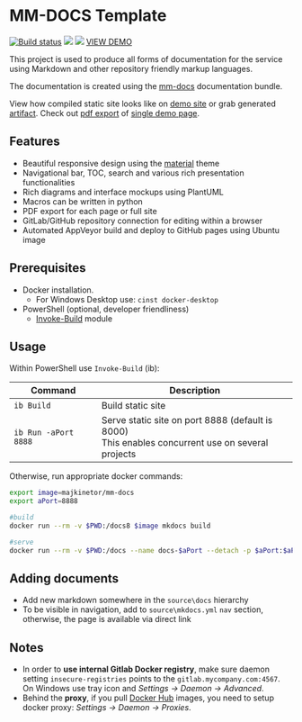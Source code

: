 # MM-DOCS Template

[![Build status](https://ci.appveyor.com/api/projects/status/1sybv5w5lgywnwc4?svg=true)](https://ci.appveyor.com/project/majkinetor/mm-docs-template) 
[![](http://transparent-favicon.info/favicon.ico)](#)
[![](http://transparent-favicon.info/favicon.ico)](#)
[VIEW DEMO](https://majkinetor.github.io/mm-docs-template)

This project is used to produce all forms of documentation for the service using Markdown and other repository friendly markup languages.

The documentation is created using the [mm-docs](https://github.com/majkinetor/mm-docs) documentation bundle.

View how compiled static site looks like on [demo site](https://majkinetor.github.io/mm-docs-template) or grab generated [artifact](https://ci.appveyor.com/project/majkinetor/mm-docs-template/build/artifacts). Check out [pdf export](https://majkinetor.github.io/mm-docs-template/demo/demo.pdf) of [single demo page](https://majkinetor.github.io/mm-docs-template/demo).

## Features

- Beautiful responsive design using the [material](https://squidfunk.github.io/mkdocs-material) theme
- Navigational bar, TOC, search and various rich presentation functionalities
- Rich diagrams and interface mockups using PlantUML
- Macros can be written in python
- PDF export for each page or full site
- GitLab/GitHub repository connection for editing within a browser
- Automated AppVeyor build and deploy to GitHub pages using Ubuntu image

## Prerequisites

- Docker installation.
  - For Windows Desktop use: `cinst docker-desktop`  
- PowerShell (optional, developer friendliness)
  - [Invoke-Build](https://www.powershellgallery.com/packages/InvokeBuild) module

## Usage

Within PowerShell use `Invoke-Build` (ib):

|        Command         |                                             Description                                             |
| ---------------------- | --------------------------------------------------------------------------------------------------- |
| `ib Build`             | Build static site                                                                                   |
| `ib Run -aPort 8888`   | Serve static site on port 8888 (default is 8000)<br>This enables concurrent use on several projects |

Otherwise, run appropriate docker commands:

```sh
export image=majkinetor/mm-docs
export aPort=8888

#build
docker run --rm -v $PWD:/docs8 $image mkdocs build

#serve
docker run --rm -v $PWD:/docs --name docs-$aPort --detach -p $aPort:$aPort $image mkdocs serve --dev-addr 0.0.0.0:$aPort
```

## Adding documents

- Add new markdown somewhere in the `source\docs` hierarchy
- To be visible in navigation, add to `source\mkdocs.yml` `nav` section, otherwise, the page is available via direct link

## Notes

- In order to **use internal Gitlab Docker registry**, make sure daemon setting `insecure-registries` points to the `gitlab.mycompany.com:4567`. On Windows use tray icon and *Settings -> Daemon -> Advanced*.
- Behind the **proxy**, if you pull [Docker Hub](https://hub.docker.com) images, you need to setup docker proxy: *Settings -> Daemon -> Proxies*.
